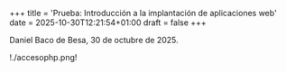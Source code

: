 +++
title = 'Prueba: Introducción a la implantación de aplicaciones web'
date = 2025-10-30T12:21:54+01:00
draft = false
+++

Daniel Baco de Besa, 30 de octubre de 2025.

!./accesophp.png!
